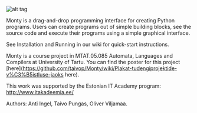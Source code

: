![alt tag](http://i.imgur.com/DZ78eNl.png)

Monty is a drag-and-drop programming interface for creating Python programs. Users can create programs out of simple building blocks, see the source code and execute their programs using a simple graphical interface.

See Installation and Running in our wiki for quick-start instructions.


Monty is a course project in MTAT.05.085 Automata, Languages and Compilers at University of Tartu. You can find the poster for this project [here](https://github.com/taivop/Monty/wiki/Plakat-tudengiprojektide-v%C3%B5istluse-jaoks here).

This work was supported by the Estonian IT Academy program:
http://www.itakadeemia.ee/


Authors: Anti Ingel, Taivo Pungas, Oliver Viljamaa.
